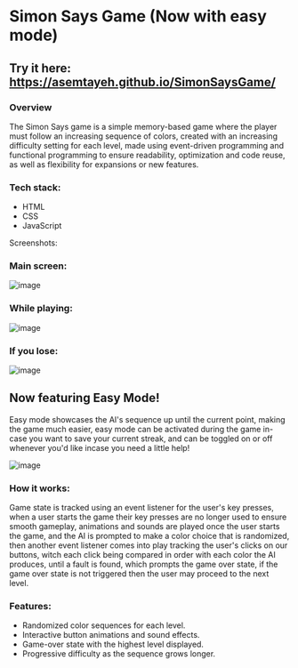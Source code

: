 # Simon Says Game (Now with easy mode)

## Try it here: https://asemtayeh.github.io/SimonSaysGame/

### Overview

The Simon Says game is a simple memory-based game where the player must follow an increasing sequence of colors, created with an increasing difficulty setting for each level, made using event-driven programming and functional programming to ensure readability, optimization
and code reuse, as well as flexibility for expansions or new features.

### Tech stack:
- HTML
- CSS
- JavaScript

Screenshots:
### Main screen:
![image](https://github.com/user-attachments/assets/d684c025-66c2-45b8-9aec-7acbdebc6cd8)

### While playing:
![image](https://github.com/user-attachments/assets/d336497b-70ed-41fc-9ed9-9b19623edde1)

### If you lose:
![image](https://github.com/user-attachments/assets/bf6bf1bc-9700-4a66-9e73-d6bfa9180648)

## Now featuring Easy Mode!
Easy mode showcases the AI's sequence up until the current point, making the game much easier, easy mode can be activated during the game in-case you want to save your current streak, and can be toggled on or off whenever you'd like incase you need a little help!

![image](https://github.com/user-attachments/assets/d5aefd15-ed51-465d-9b3a-a61994b24b4b)


### How it works:
Game state is tracked using an event listener for the user's key presses, when a user starts the game their key presses are no longer used to ensure smooth gameplay, animations and sounds are played once the user starts the game, and the AI is prompted to make a color choice
that is randomized, then another event listener comes into play tracking the user's clicks on our buttons, witch each click being compared in order with each color the AI produces, until a fault is found, which prompts the game over state, if the game over state is not triggered
then the user may proceed to the next level.

### Features:

- Randomized color sequences for each level.
- Interactive button animations and sound effects.
- Game-over state with the highest level displayed.
- Progressive difficulty as the sequence grows longer.



